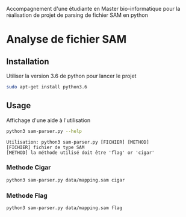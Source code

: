 Accompagnement d'une étudiante en Master bio-informatique pour la réalisation de projet de parsing de fichier SAM en python

# Analyse de fichier SAM


## Installation

Utiliser la version 3.6 de python pour lancer le projet

```bash
sudo apt-get install python3.6
```

## Usage

Affichage d'une aide à l'utilisation

```bash
python3 sam-parser.py --help
```
```output
Utilisation: python3 sam-parser.py [FICHIER] [METHOD]
[FICHIER] fichier de type SAM
[METHOD] la méthode utilisé doit être 'flag' or 'cigar'
```

### Methode Cigar
```bash
python3 sam-parser.py data/mapping.sam cigar
```

### Methode Flag
```bash
python3 sam-parser.py data/mapping.sam flag
```
